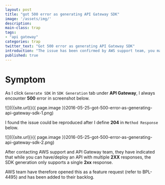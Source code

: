 ```yaml
---
layout: post
title: "got 500 error as generating API Gateway SDK"
image: '/assets/img/'
description:
main-class: trap
tags:
- "api gateway"
categories: trap
twitter_text: "Got 500 error as generating API Gateway SDK"
introduction: "The issue has been confirmed by AWS support team, you may work around if you encounter the same symptom"
published: true
---
```


# Symptom

As I click `Generate SDK` in `SDK Generation` tab under **API Gateway**, I always encounter **500** error in screenshot below.

![]({{site.url}}{{ page.image }}2016-05-25-got-500-error-as-generating-api-gateway-sdk-1.png)

I found the issue could be reproduced after I define **204** in `Method Response` below.

![]({{site.url}}{{ page.image }}2016-05-25-got-500-error-as-generating-api-gateway-sdk-2.png)

After contacting AWS support and API Gateway team, they have indicated that while you can have/deploy an API with multiple **2XX** responses, the SDK generation only supports a single **2xx** response.

AWS team have therefore opened this as a feature request (refer to BPL-4495) and has been added to their backlog.


